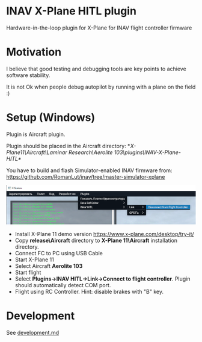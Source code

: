 # INAV X-Plane HITL plugin

Hardware-in-the-loop plugin for X-Plane for INAV flight controller firmware

# Motivation

I believe that good testing and debugging tools are key points to achieve software stability.

It is not Ok when people debug autopilot by running with a plane on the field :)

# Setup (Windows)

Plugin is Aircraft plugin.

Plugin should be placed in the Aircraft directory:  **X-Plane11\Aircraft\Laminar Research\Aerolite 103\plugins\INAV-X-Plane-HITL\**

You have to build and flash Simulator-enabled INAV firmware from: https://github.com/RomanLut/inav/tree/master-simulator-xplane

![](doc/menu.png)

- Install X-Plane 11 demo version https://www.x-plane.com/desktop/try-it/
- Copy **release\Aircraft** directory to **X-Plane 11\Aircraft** installation directory. 
- Connect FC to PC using USB Cable
- Start X-Plane 11
- Select Aircraft **Aerolite 103**
- Start flight
- Select **Plugins->INAV HITL->Link->Connect to flight controller**. Plugin should automatically detect COM port.
- Flight using RC Controller. Hint: disable brakes with "B" key. 


# Development

See [development.md](doc/development.md)
